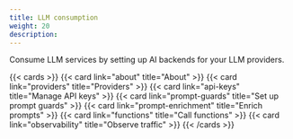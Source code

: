 ```yaml
---
title: LLM consumption
weight: 20
description:
---
```


Consume LLM services by setting up AI backends for your LLM providers.

{{< cards >}}
  {{< card link="about" title="About" >}}
  {{< card link="providers" title="Providers" >}}
  {{< card link="api-keys" title="Manage API keys" >}}
  {{< card link="prompt-guards" title="Set up prompt guards" >}}
  {{< card link="prompt-enrichment" title="Enrich prompts" >}}
  {{< card link="functions" title="Call functions" >}}
  {{< card link="observability" title="Observe traffic" >}}
{{< /cards >}}